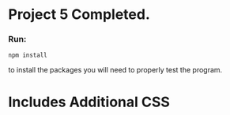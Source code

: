 # Project 5 Completed. 

### Run:
` npm install `

to install the packages you will need to properly test the program. 


# Includes Additional CSS
    